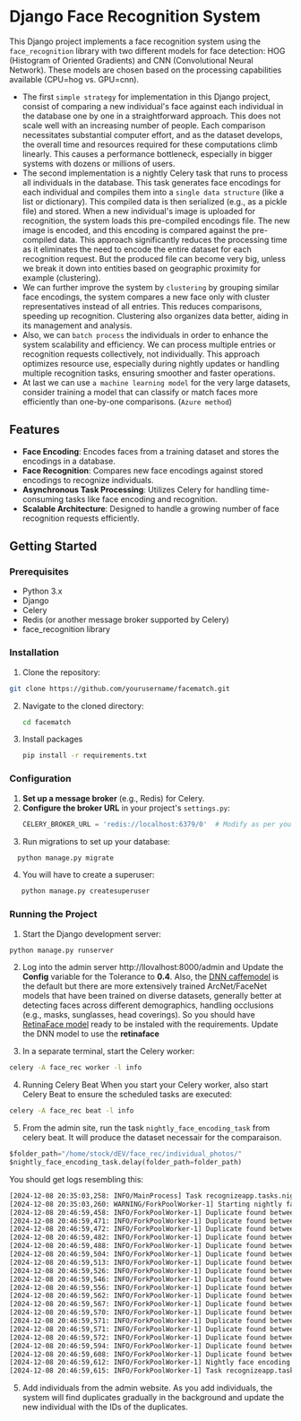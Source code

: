 # Django Face Recognition System

This Django project implements a face recognition system using the `face_recognition` library with two different models for face detection: HOG (Histogram of Oriented Gradients) and CNN (Convolutional Neural Network). These models are chosen based on the processing capabilities available (CPU=hog vs. GPU=cnn).

- The first `simple strategy` for implementation in this Django project, consist of comparing a new individual's face against each individual in the database one by one in a straightforward approach. This does not scale well with an increasing number of people. Each comparison necessitates substantial computer effort, and as the dataset develops, the overall time and resources required for these computations climb linearly. This causes a performance bottleneck, especially in bigger systems with dozens or millions of users. 
- The second implementation is a nightly Celery task that runs to process all individuals in the database. This task generates face encodings for each individual and compiles them into a `single data structure` (like a list or dictionary). This compiled data is then serialized (e.g., as a pickle file) and stored. When a new individual's image is uploaded for recognition, the system loads this pre-compiled encodings file. The new image is encoded, and this encoding is compared against the pre-compiled data. This approach significantly reduces the processing time as it eliminates the need to encode the entire dataset for each recognition request. But the produced file can become very big, unless we break it down into entities based on geographic proximity for example (clustering).
- We can further improve the system by `clustering` by grouping similar face encodings, the system compares a new face only with cluster representatives instead of all entries. This reduces comparisons, speeding up recognition. Clustering also organizes data better, aiding in its management and analysis.
- Also, we can `batch process` the individuals in order to enhance the system scalability and efficiency. We can process multiple entries or recognition requests collectively, not individually. This approach optimizes resource use, especially during nightly updates or handling multiple recognition tasks, ensuring smoother and faster operations.
- At last we can use `a machine learning model` for the very large datasets, consider training a model that can classify or match faces more efficiently than one-by-one comparisons. (`Azure method`)


## Features

- **Face Encoding**: Encodes faces from a training dataset and stores the encodings in a database.
- **Face Recognition**: Compares new face encodings against stored encodings to recognize individuals.
- **Asynchronous Task Processing**: Utilizes Celery for handling time-consuming tasks like face encoding and recognition.
- **Scalable Architecture**: Designed to handle a growing number of face recognition requests efficiently.

## Getting Started

### Prerequisites

- Python 3.x
- Django
- Celery
- Redis (or another message broker supported by Celery)
- face_recognition library

### Installation

1. Clone the repository:
  ```bash
  git clone https://github.com/yourusername/facematch.git
   ```
2. Navigate to the cloned directory:
   ```bash
   cd facematch
   ```
3. Install packages
   ```bash
   pip install -r requirements.txt
   ```

### Configuration

1. **Set up a message broker** (e.g., Redis) for Celery.
2. **Configure the broker URL** in your project's `settings.py`:
    ```python
    CELERY_BROKER_URL = 'redis://localhost:6379/0'  # Modify as per your broker configuration
    ```
3. Run migrations to set up your database:
  ```python 
    python manage.py migrate
  ```
4. You will have to create a superuser:
  ```python
     python manage.py createsuperuser
  ```
### Running the Project

1. Start the Django development server:
  ```python 
  python manage.py runserver
  ```

2. Log into the admin server http://llovalhost:8000/admin and Update the **Config** variable for the Tolerance to **0.4**. Also, the [DNN caffemodel](https://github.com/sr6033/face-detection-with-OpenCV-and-DNN/blob/master/res10_300x300_ssd_iter_140000.caffemodel) is the default but there are more extensively trained ArcNet/FaceNet models that have been trained on diverse datasets, generally better at detecting faces across different demographics, handling occlusions (e.g., masks, sunglasses, head coverings). So you should have [RetinaFace model](https://github.com/deepinsight/insightface/blob/master/python-package/README.md) ready to be instaled with the requirements. Update the DNN model to use the **retinaface**


3. In a separate terminal, start the Celery worker:
  ```bash
  celery -A face_rec worker -l info
  ```
4. Running Celery Beat
  When you start your Celery worker, also start Celery Beat to ensure the scheduled tasks are executed:
  ```bash
  celery -A face_rec beat -l info
  ```
5. From the admin site, run the task `nightly_face_encoding_task` from celery beat. It will produce the dataset necessair for the comparaison.
```python
$folder_path="/home/stock/dEV/face_rec/individual_photos/"
$nightly_face_encoding_task.delay(folder_path=folder_path)
``` 
You should get logs resembling this:

```bash
[2024-12-08 20:35:03,258: INFO/MainProcess] Task recognizeapp.tasks.nightly_face_encoding_task[cedf15c7-72a1-46b2-85da-bbafa8ac2c16] received
[2024-12-08 20:35:03,260: WARNING/ForkPoolWorker-1] Starting nightly face encoding task
[2024-12-08 20:46:59,458: INFO/ForkPoolWorker-1] Duplicate found between 1672584790683.jpg and 1672585996282.jpg with similarity: 0.5490464568138123
[2024-12-08 20:46:59,471: INFO/ForkPoolWorker-1] Duplicate found between 1262424872919.jpg and 1262304901305.jpg with similarity: 0.5264420509338379
[2024-12-08 20:46:59,472: INFO/ForkPoolWorker-1] Duplicate found between 1262355278215.jpg and 1262338824104.jpg with similarity: 0.5062891244888306
[2024-12-08 20:46:59,482: INFO/ForkPoolWorker-1] Duplicate found between 1672587204763.jpg and 1672587019995.jpg with similarity: 0.9347215294837952
[2024-12-08 20:46:59,488: INFO/ForkPoolWorker-1] Duplicate found between 1672591316297.jpg and 1262308937778.jpg with similarity: 0.5152726173400879
[2024-12-08 20:46:59,504: INFO/ForkPoolWorker-1] Duplicate found between 169900729996T.jpg and 1699007299965.jpg with similarity: 1.0
[2024-12-08 20:46:59,513: INFO/ForkPoolWorker-1] Duplicate found between 1262307336878.jpg and 1262430908975.jpg with similarity: 0.508508026599884
[2024-12-08 20:46:59,526: INFO/ForkPoolWorker-1] Duplicate found between 1262308475322.jpg and 1262312212683.jpg with similarity: 0.5270479917526245
[2024-12-08 20:46:59,546: INFO/ForkPoolWorker-1] Duplicate found between 1262304901305.jpg and 1262310228896.jpg with similarity: 0.5257623791694641
[2024-12-08 20:46:59,556: INFO/ForkPoolWorker-1] Duplicate found between 1672585996282.jpg and 1672585279204.jpg with similarity: 0.5041026473045349
[2024-12-08 20:46:59,562: INFO/ForkPoolWorker-1] Duplicate found between 1262307542265.jpg and 1262304151314.jpg with similarity: 0.5015009045600891
[2024-12-08 20:46:59,567: INFO/ForkPoolWorker-1] Duplicate found between 1262307729662.jpg and 1262355519680.jpg with similarity: 0.5033266544342041
[2024-12-08 20:46:59,570: INFO/ForkPoolWorker-1] Duplicate found between 1514769828219.jpg and 1514769963968.jpg with similarity: 0.8707915544509888
[2024-12-08 20:46:59,571: INFO/ForkPoolWorker-1] Duplicate found between 1262308937778.jpg and 1262305535045.jpg with similarity: 0.5417503118515015
[2024-12-08 20:46:59,571: INFO/ForkPoolWorker-1] Duplicate found between 1262308937778.jpg and 1514767788895.jpg with similarity: 0.5110607743263245
[2024-12-08 20:46:59,572: INFO/ForkPoolWorker-1] Duplicate found between 1262308937778.jpg and 1262355519680.jpg with similarity: 0.5006821751594543
[2024-12-08 20:46:59,594: INFO/ForkPoolWorker-1] Duplicate found between 1672587876893.jpg and 1672589333736.jpg with similarity: 0.5233407616615295
[2024-12-08 20:46:59,608: INFO/ForkPoolWorker-1] Duplicate found between 1514767788895.jpg and 1514767969951.jpg with similarity: 0.9579339027404785
[2024-12-08 20:46:59,612: INFO/ForkPoolWorker-1] Nightly face encoding task completed in 716.35 seconds, using approximately 237.44921875 MB of RAM found 18 duplicates, 6 images without faces
[2024-12-08 20:46:59,615: INFO/ForkPoolWorker-1] Task recognizeapp.tasks.nightly_face_encoding_task[cedf15c7-72a1-46b2-85da-bbafa8ac2c16] succeeded in 716.3553295159945s: None
```
5. Add individuals from the admin website. As you add individuals, the system will find duplicates gradually in the background and update the new individual with the IDs of the duplicates.
